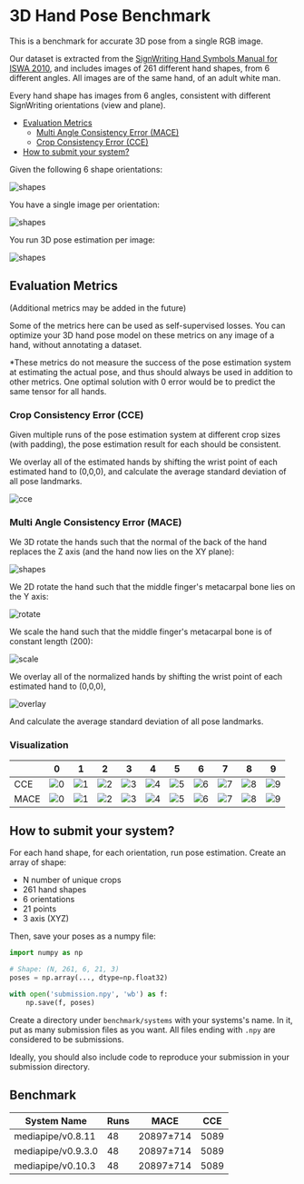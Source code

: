 # 3D Hand Pose Benchmark

This is a benchmark for accurate 3D pose from a single RGB image.

Our dataset is extracted from the [SignWriting Hand Symbols Manual for ISWA 2010](https://www.signwriting.org/archive/docs10/sw0935_SignWriting_Hand_Symbols_ISWA2010_Sutton_Frost_2014.pdf),
and includes images of 261 different hand shapes, from 6 different angles.
All images are of the same hand, of an adult white man.


Every hand shape has images from 6 angles, consistent with different SignWriting orientations (view and plane).

- [Evaluation Metrics](#evaluation-metrics)
    * [Multi Angle Consistency Error (MACE)](#multi-angle-consistency-error-mace)
    * [Crop Consistency Error (CCE)](#crop-consistency-error-cce)
- [How to submit your system?](#how-to-submit-your-system)

Given the following 6 shape orientations:

![shapes](assets/orientations.png)

You have a single image per orientation:

![shapes](assets/hands.png)

You run 3D pose estimation per image:

![shapes](assets/poses.png)



## Evaluation Metrics

(Additional metrics may be added in the future)

Some of the metrics here can be used as self-supervised losses.
You can optimize your 3D hand pose model on these metrics on any image of a hand, without annotating a dataset.

*These metrics do not measure the success of the pose estimation system at estimating the actual pose,
and thus should always be used in addition to other metrics.
One optimal solution with 0 error would be to predict the same tensor for all hands.


### Crop Consistency Error (CCE)

Given multiple runs of the pose estimation system at different crop sizes (with padding), 
the pose estimation result for each should be consistent.

We overlay all of the estimated hands by shifting the wrist point of each estimated hand to (0,0,0),
and calculate the average standard deviation of all pose landmarks.


![cce](assets/crop_consistency_error.gif)

### Multi Angle Consistency Error (MACE)

We 3D rotate the hands such that the normal of the back of the hand replaces the Z axis (and the hand now lies on the XY plane):

![shapes](assets/poses_normal.png)

We 2D rotate the hand such that the middle finger's metacarpal bone lies on the Y axis:

![rotate](assets/poses_rotate.png)

We scale the hand such that the middle finger's metacarpal bone is of constant length (200):

![scale](assets/poses_scale.png)

We overlay all of the normalized hands by shifting the wrist point of each estimated hand to (0,0,0),

![overlay](assets/poses_overlay.png)

And calculate the average standard deviation of all pose landmarks.


### Visualization

|      | 0 | 1 | 2 | 3 | 4 | 5 | 6 | 7 | 8 | 9 |
|------|---|---|---|---|---|---|---|---|---|---|
| CCE  | ![0](assets/cce/0.png)  | ![1](assets/cce/1.png) | ![2](assets/cce/2.png) | ![3](assets/cce/3.png) | ![4](assets/cce/4.png) | ![5](assets/cce/5.png) | ![6](assets/cce/6.png) | ![7](assets/cce/7.png) | ![8](assets/cce/8.png) | ![9](assets/cce/9.png) |
| MACE | ![0](assets/mace/0.png) | ![1](assets/mace/1.png) | ![2](assets/mace/2.png) | ![3](assets/mace/3.png) | ![4](assets/mace/4.png) | ![5](assets/mace/5.png) | ![6](assets/mace/6.png) | ![7](assets/mace/7.png) | ![8](assets/mace/8.png) | ![9](assets/mace/9.png) |




## How to submit your system?

For each hand shape, for each orientation, run pose estimation.
Create an array of shape:
- N number of unique crops
- 261 hand shapes
- 6 orientations
- 21 points
- 3 axis (XYZ)

Then, save your poses as a numpy file:
```python
import numpy as np

# Shape: (N, 261, 6, 21, 3)
poses = np.array(..., dtype=np.float32) 

with open('submission.npy', 'wb') as f:
    np.save(f, poses)
```

Create a directory under `benchmark/systems` with your systems's name.
In it, put as many submission files as you want. All files ending with `.npy` are considered to be submissions.

Ideally, you should also include code to reproduce your submission in your submission directory.

## Benchmark

|System Name|Runs|MACE|CCE|
|------|---|---|---|
|mediapipe/v0.8.11|48|20897±714|5089|
|mediapipe/v0.9.3.0|48|20897±714|5089|
|mediapipe/v0.10.3|48|20897±714|5089|
